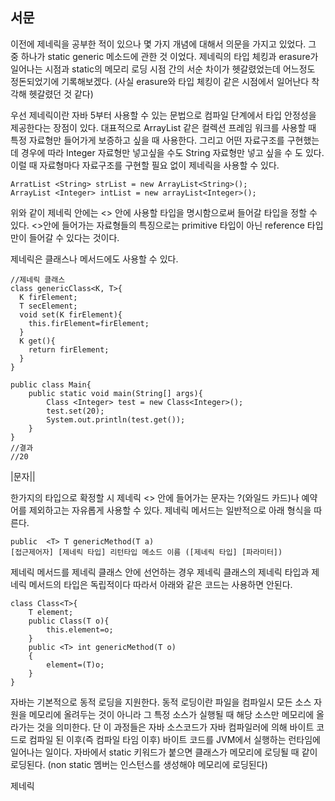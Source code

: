 ## 서문 
이전에 제네릭을 공부한 적이 있으나 몇 가지 개념에 대해서 의문을 가지고 있었다.  그 중 하나가 static generic 메소드에 관한 것 이었다. 
제네릭의 타입 체킹과 erasure가 일어나는 시점과 static의 메모리 로딩 시점 간의 서순 차이가 헷갈렸었는데 어느정도 정돈되었기에 기록해보겠다.
(사실 erasure와 타입 체킹이 같은 시점에서 일어난다 착각해 헷갈렸던 것 같다)

우선 제네릭이란 자바 5부터 사용할 수 있는 문법으로 컴파일 단계에서 타입 안정성을 제공한다는 장점이 있다. 대표적으로 ArrayList 같은 컬렉션 프레임 워크를 사용할 때 특정 자료형만 들어가게 보증하고 싶을 때 사용한다. 그리고 어떤 자료구조를 구현했는데 경우에 따라 Integer 자료형만 넣고싶을 수도 String 자료형만 넣고 싶을 수 도 있다. 이럴 때 자료형마다 자료구조를 구현할 필요 없이 제네릭을 사용할 수 있다. 

```
ArratList <String> strList = new ArrayList<String>();
ArrayList <Integer> intList = new arrayList<Integer>();
```

위와 같이 제네릭 안에는 <> 안에 사용할 타입을 명시함으로써 들어갈 타입을 정할 수 있다. <>안에 들어가는 자료형들의 특징으로는 primitive 타입이 아닌 reference 타입만이 들어갈 수 있다는 것이다. 

제네릭은 클래스나 메서드에도 사용할 수 있다.

```
//제네릭 클래스
class genericClass<K, T>{
  K firElement;
  T secElement;
  void set(K firElement){
    this.firElement=firElement;
  }
  K get(){
    return firElement;
  }
}

public class Main{
    public static void main(String[] args){
        Class <Integer> test = new Class<Integer>();
        test.set(20);
        System.out.println(test.get());
    }
}
//결과
//20
```
|문자||

한가지의 타입으로 확정할 시 제네릭 <> 안에 들어가는 문자는 ?(와일드 카드)나 예약어를 제외하고는 자유롭게 사용할 수 있다.
제네릭 메서드는 일반적으로 아래 형식을 따른다.

```
public  <T> T genericMethod(T a)
[접근제어자] [제네릭 타입] 리턴타입 메소드 이름 ([제네릭 타입] [파라미터])
```

제네릭 메서드를 제네릭 클래스 안에 선언하는 경우 제네릭 클래스의 제네릭 타입과 제네릭 메서드의 타입은 독립적이다 
따라서 아래와 같은 코드는 사용하면 안된다.

```
class Class<T>{
    T element;
    public Class(T o){
        this.element=o;
    }
    public <T> int genericMethod(T o)
    {
        element=(T)o;
    }
}
```



자바는 기본적으로 동적 로딩을 지원한다. 
동적 로딩이란 파일을 컴파일시 모든 소스 자원을 메모리에 올려두는 것이 아니라 그 특정 소스가 실행될 때 해당 소스만 메모리에 올라가는 것을 의미한다.
단 이 과정들은 자바 소스코드가 자바 컴파일러에 의해 바이트 코드로 컴파일 된 이후(즉 컴파일 타임 이후) 바이트 코드를 JVM에서 실행하는 런타임에 일어나는 일이다.
자바에서 static 키워드가 붙으면 클래스가 메모리에 로딩될 때 같이 로딩된다. (non static 멤버는 인스턴스를 생성해야 메모리에 로딩된다)

제네릭
